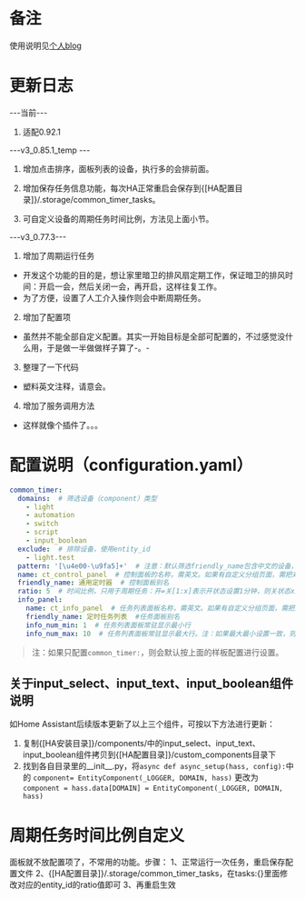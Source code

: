 # 备注
使用说明见[个人blog](https://ljr.im/articles/plugin-home-assistant-general-timer-upgrade/)

# 更新日志
---当前---
1. 适配0.92.1

---v3_0.85.1_temp ---
1. 增加点击排序，面板列表的设备，执行多的会排前面。

2. 增加保存任务信息功能，每次HA正常重启会保存到{[HA配置目录]}/.storage/common_timer_tasks。

3. 可自定义设备的周期任务时间比例，方法见上面小节。

---v3_0.77.3---
1. 增加了周期运行任务

- 开发这个功能的目的是，想让家里暗卫的排风扇定期工作，保证暗卫的排风时间：开启一会，然后关闭一会，再开启，这样往复工作。
- 为了方便，设置了人工介入操作则会中断周期任务。

2. 增加了配置项

- 虽然并不能全部自定义配置。其实一开始目标是全部可配置的，不过感觉没什么用，于是做一半做做样子算了-。-

3. 整理了一下代码

- 塑料英文注释，请意会。

4. 增加了服务调用方法

- 这样就像个插件了。。。

# 配置说明（configuration.yaml）
```yaml
common_timer:
  domains:  # 筛选设备（component）类型
    - light
    - automation
    - switch
    - script
    - input_boolean
  exclude:  # 排除设备，使用entity_id
    - light.test
  pattern: '[\u4e00-\u9fa5]+'  # 注意：默认筛选friendly_name包含中文的设备，如果不筛选，设置为'.*'
  name: ct_control_panel  # 控制面板的名称，需英文。如果有自定义分组页面，需把对应的group，例如goup.ct_control_panel加到分页
  friendly_name: 通用定时器  # 控制面板别名
  ratio: 5  # 时间比例，只用于周期任务：开⇌关[1:x]表示开状态设置1分钟，则关状态x分钟；关⇌开[1:x]表示关状态设置1分钟，则开状态x分钟
  info_panel:
    name: ct_info_panel  # 任务列表面板名称，需英文。如果有自定义分组页面，需把对应的group，例如group.ct_info_panel加到分页
    friendly_name: 定时任务列表  #任务面板别名
    info_num_min: 1  # 任务列表面板常驻显示最小行
    info_num_max: 10  # 任务列表面板常驻显示最大行。注：如果最大最小设置一致，则常驻显示
```
>注：如果只配置`common_timer:`，则会默认按上面的样板配置进行设置。
## 关于input_select、input_text、input_boolean组件说明
如Home Assistant后续版本更新了以上三个组件，可按以下方法进行更新：
1. 复制{[HA安装目录]}/components/中的input_select、input_text、input_boolean组件拷贝到{[HA配置目录]}/custom_components目录下
2. 找到各自目录里的__init__.py，将`async def async_setup(hass, config):`中的 `component= EntityComponent(_LOGGER, DOMAIN, hass)` 更改为 `component = hass.data[DOMAIN] = EntityComponent(_LOGGER, DOMAIN, hass)`

# 周期任务时间比例自定义
面板就不放配置项了，不常用的功能。步骤：
1、正常运行一次任务，重启保存配置文件
2、{[HA配置目录]}/.storage/common_timer_tasks，在tasks:{}里面修改对应的entity_id的ratio值即可
3、再重启生效


